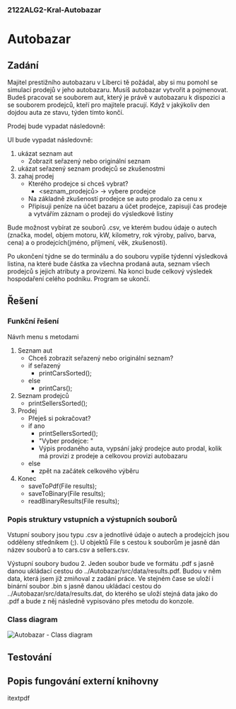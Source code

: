 ### 2122ALG2-Kral-Autobazar

# Autobazar

## Zadání

Majitel prestižního autobazaru v Liberci tě požádal, aby si mu pomohl se simulací prodejů v jeho autobazaru. Musíš autobazar vytvořit a pojmenovat. Budeš pracovat se souborem aut, který je právě v autobazaru k dispozici a se souborem prodejců, kteří pro majitele pracují. Když v jakýkoliv den dojdou auta ze stavu, týden tímto končí.

Prodej bude vypadat následovně:

UI bude vypadat následovně: 
  1. ukázat seznam aut
      * Zobrazit seřazený nebo originální seznam
  3. ukázat seřazený seznam prodejců se zkušenostmi
  4. zahaj prodej
      * Kterého prodejce si chceš vybrat?
        * <seznam_prodejců> -> vybere prodejce
      * Na základně zkušeností prodejce se auto prodalo za cenu x
      * Připisuji peníze na účet bazaru a účet prodejce, zapisuji čas prodeje a vytvářím záznam o prodeji do výsledkové listiny

Bude možnost vybírat ze souborů .csv, ve kterém budou údaje o autech (značka, model, objem motoru, kW, kilometry, rok výroby, palivo, barva, cena) a o prodejcích(jméno, příjmení, věk, zkušenosti).

Po ukončení týdne se do terminálu a do souboru vypíše týdenní výsledková listina, na které bude částka za všechna prodaná auta, seznam všech prodejců s jejich atributy a provizemi. Na konci bude celkový výsledek hospodaření celého podniku. Program se ukončí. 

## Řešení

### Funkční řešení

Návrh menu s metodami
1. Seznam aut
    * Chceš zobrazit seřazený nebo originální seznam?
    * if seřazený
      * printCarsSorted();
    * else
      * printCars();  
3. Seznam prodejců
   * printSellersSorted();
5. Prodej
   * Přeješ si pokračovat?
   * if ano
      * printSellersSorted();
      * "Vyber prodejce: "
      * Výpis prodaného auta, vypsání jaký prodejce auto prodal, kolik má provizi z prodeje a celkovou provizi autobazaru
   * else
      * zpět na začátek celkového výběru  
7. Konec
   * saveToPdf(File results);
   * saveToBinary(File results);
   * readBinaryResults(File results);

### Popis struktury vstupních a výstupních souborů

Vstupní soubory jsou typu .csv a jednotlivé údaje o autech a prodejcích jsou odděleny středníkem (;). U objektů File s cestou k souborům je jasně dán název souborů a to cars.csv a sellers.csv.

Výstupní soubory budou 2. Jeden soubor bude ve formátu .pdf s jasně danou ukládací cestou do ../Autobazar/src/data/results.pdf. Budou v něm data, která jsem již zmiňoval z zadání práce. Ve stejném čase se uloží i binární soubor .bin s jasně danou ukládací cestou do ../Autobazar/src/data/results.dat, do kterého se uloží stejná data jako do .pdf a bude z něj následně vypisováno přes metodu do konzole.

### Class diagram

 ![Autobazar - Class diagram](/stuff/class_diagra.png)

## Testování

## Popis fungování externí knihovny

itextpdf
